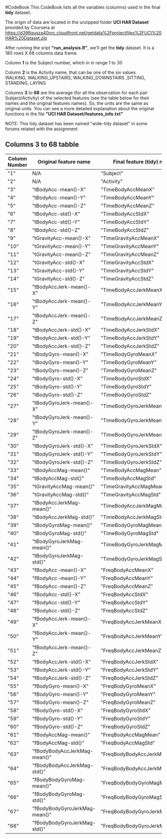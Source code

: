 #CodeBook
This CodeBook lists all the variables (columns) used in the final __tidy__ dataset.

The origin of data are located in the unzipped folder __UCI HAR Dataset__ provided by Coursera at
https://d396qusza40orc.cloudfront.net/getdata%2Fprojectfiles%2FUCI%20HAR%20Dataset.zip

After running the sript __"run_analysis.R"__, we'll get the __tidy__ dataset. It is a 180 rows X 68 columns data frame.

Column __1__ is the Subject number, which in in range 1 to 30

Column __2__ is the Activity name, that can be one of the six values                                                   
WALKING, WALKING\_UPSTAIRS, WALKING\_DOWNSTAIRS ,SITTING, STANDING, LAYING

Columns __3__ to __68__ are the average (for all the observation for each pair Subject/Activity) of the selected features (see the table below for their names and the original features names). So, the units are the same as original units.
You can see a more detailed explanation about the original functions in the file __"UCI HAR Dataset/features_info.txt"__

NOTE: This tidy dataset has been named "wide-tidy dataset" in some forums related with the assignment

## Columns 3 to 68 tabble
Column Number|Original feature name|Final feature (tidy) name
-------------|---------------------|-------------------------
"1"|N/A|"Subject"
"2"|N/A|"Activity"
"3"|"tBodyAcc-mean()-X"|"TimeBodyAccMeanX"
"4"|"tBodyAcc-mean()-Y"|"TimeBodyAccMeanY"
"5"|"tBodyAcc-mean()-Z"|"TimeBodyAccMeanZ"
"6"|"tBodyAcc-std()-X"|"TimeBodyAccStdX"
"7"|"tBodyAcc-std()-Y"|"TimeBodyAccStdY"
"8"|"tBodyAcc-std()-Z"|"TimeBodyAccStdZ"
"9"|"tGravityAcc-mean()-X"|"TimeGravityAccMeanX"
"10"|"tGravityAcc-mean()-Y"|"TimeGravityAccMeanY"
"11"|"tGravityAcc-mean()-Z"|"TimeGravityAccMeanZ"
"12"|"tGravityAcc-std()-X"|"TimeGravityAccStdX"
"13"|"tGravityAcc-std()-Y"|"TimeGravityAccStdY"
"14"|"tGravityAcc-std()-Z"|"TimeGravityAccStdZ"
"15"|"tBodyAccJerk-mean()-X"|"TimeBodyAccJerkMeanX"
"16"|"tBodyAccJerk-mean()-Y"|"TimeBodyAccJerkMeanY"
"17"|"tBodyAccJerk-mean()-Z"|"TimeBodyAccJerkMeanZ"
"18"|"tBodyAccJerk-std()-X"|"TimeBodyAccJerkStdX"
"19"|"tBodyAccJerk-std()-Y"|"TimeBodyAccJerkStdY"
"20"|"tBodyAccJerk-std()-Z"|"TimeBodyAccJerkStdZ"
"21"|"tBodyGyro-mean()-X"|"TimeBodyGyroMeanX"
"22"|"tBodyGyro-mean()-Y"|"TimeBodyGyroMeanY"
"23"|"tBodyGyro-mean()-Z"|"TimeBodyGyroMeanZ"
"24"|"tBodyGyro-std()-X"|"TimeBodyGyroStdX"
"25"|"tBodyGyro-std()-Y"|"TimeBodyGyroStdY"
"26"|"tBodyGyro-std()-Z"|"TimeBodyGyroStdZ"
"27"|"tBodyGyroJerk-mean()-X"|"TimeBodyGyroJerkMeanX"
"28"|"tBodyGyroJerk-mean()-Y"|"TimeBodyGyroJerkMeanY"
"29"|"tBodyGyroJerk-mean()-Z"|"TimeBodyGyroJerkMeanZ"
"30"|"tBodyGyroJerk-std()-X"|"TimeBodyGyroJerkStdX"
"31"|"tBodyGyroJerk-std()-Y"|"TimeBodyGyroJerkStdY"
"32"|"tBodyGyroJerk-std()-Z"|"TimeBodyGyroJerkStdZ"
"33"|"tBodyAccMag-mean()"|"TimeBodyAccMagMean"
"34"|"tBodyAccMag-std()"|"TimeBodyAccMagStd"
"35"|"tGravityAccMag-mean()"|"TimeGravityAccMagMean"
"36"|"tGravityAccMag-std()"|"TimeGravityAccMagStd"
"37"|"tBodyAccJerkMag-mean()"|"TimeBodyAccJerkMagMean"
"38"|"tBodyAccJerkMag-std()"|"TimeBodyAccJerkMagStd"
"39"|"tBodyGyroMag-mean()"|"TimeBodyGyroMagMean"
"40"|"tBodyGyroMag-std()"|"TimeBodyGyroMagStd"
"41"|"tBodyGyroJerkMag-mean()"|"TimeBodyGyroJerkMagMean"
"42"|"tBodyGyroJerkMag-std()"|"TimeBodyGyroJerkMagStd"
"43"|"fBodyAcc-mean()-X"|"FreqBodyAccMeanX"
"44"|"fBodyAcc-mean()-Y"|"FreqBodyAccMeanY"
"45"|"fBodyAcc-mean()-Z"|"FreqBodyAccMeanZ"
"46"|"fBodyAcc-std()-X"|"FreqBodyAccStdX"
"47"|"fBodyAcc-std()-Y"|"FreqBodyAccStdY"
"48"|"fBodyAcc-std()-Z"|"FreqBodyAccStdZ"
"49"|"fBodyAccJerk-mean()-X"|"FreqBodyAccJerkMeanX"
"50"|"fBodyAccJerk-mean()-Y"|"FreqBodyAccJerkMeanY"
"51"|"fBodyAccJerk-mean()-Z"|"FreqBodyAccJerkMeanZ"
"52"|"fBodyAccJerk-std()-X"|"FreqBodyAccJerkStdX"
"53"|"fBodyAccJerk-std()-Y"|"FreqBodyAccJerkStdY"
"54"|"fBodyAccJerk-std()-Z"|"FreqBodyAccJerkStdZ"
"55"|"fBodyGyro-mean()-X"|"FreqBodyGyroMeanX"
"56"|"fBodyGyro-mean()-Y"|"FreqBodyGyroMeanY"
"57"|"fBodyGyro-mean()-Z"|"FreqBodyGyroMeanZ"
"58"|"fBodyGyro-std()-X"|"FreqBodyGyroStdX"
"59"|"fBodyGyro-std()-Y"|"FreqBodyGyroStdY"
"60"|"fBodyGyro-std()-Z"|"FreqBodyGyroStdZ"
"61"|"fBodyAccMag-mean()"|"FreqBodyAccMagMean"
"62"|"fBodyAccMag-std()"|"FreqBodyAccMagStd"
"63"|"fBodyBodyAccJerkMag-mean()"|"FreqBodyBodyAccJerkMagMean"
"64"|"fBodyBodyAccJerkMag-std()"|"FreqBodyBodyAccJerkMagStd"
"65"|"fBodyBodyGyroMag-mean()"|"FreqBodyBodyGyroMagMean"
"66"|"fBodyBodyGyroMag-std()"|"FreqBodyBodyGyroMagStd"
"67"|"fBodyBodyGyroJerkMag-mean()"|"FreqBodyBodyGyroJerkMagMean"
"68"|"fBodyBodyGyroJerkMag-std()"|"FreqBodyBodyGyroJerkMagStd"
